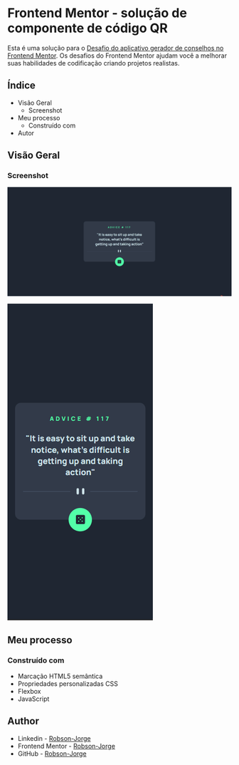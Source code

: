 # Frontend Mentor - solução de componente de código QR

Esta é uma solução para o [Desafio do aplicativo gerador de conselhos no Frontend Mentor](https://www.frontendmentor.io/challenges/advice-generator-app-QdUG-13db). Os desafios do Frontend Mentor ajudam você a melhorar suas habilidades de codificação criando projetos realistas.

## Índice

- Visão Geral
  - Screenshot
- Meu processo
  - Construído com
- Autor


## Visão Geral

### Screenshot

![Desktop](./design/desktop-design.gif)

![Mobile](./design/mobile-design.png)



## Meu processo

### Construído com

- Marcação HTML5 semântica
- Propriedades personalizadas CSS
- Flexbox
- JavaScript

## Author

- Linkedin - [Robson-Jorge](https://www.linkedin.com/in/robson-jorge-62a12a26a/)
- Frontend Mentor - [Robson-Jorge](https://www.frontendmentor.io/profile/Robson-Jorge)
- GitHub - [Robson-Jorge](https://github.com/Robson-Jorge)